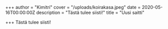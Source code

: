 +++
author = "Kimitri"
cover = "/uploads/koirakasa.jpeg"
date = 2020-05-16T00:00:00Z
description = "Tästä tulee siisti!"
title = "Uusi saitti"

+++
Tästä tulee siisti!